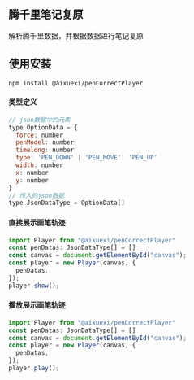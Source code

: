 <!--
 * @Author: songxiaolin songxiaolin@aixuexi.com
 * @Date: 2023-03-23 11:13:09
 * @LastEditors: songxiaolin songxiaolin@aixuexi.com
 * @LastEditTime: 2023-03-30 18:10:20
 * @FilePath: /penCorrectPlayer/README.md
 * @Description: 
 * Copyright (c) 2023 by ${git_name} email: ${git_email}, All Rights Reserved.
-->
## 腾千里笔记复原
解析腾千里数据，并根据数据进行笔记复原

## 使用安装
```
npm install @aixuexi/penCorrectPlayer
```

#### 类型定义
```javascript
// json数据中的元素
type OptionData = {
  force: number
  penModel: number
  timelong: number
  type: 'PEN_DOWN' | 'PEN_MOVE'| 'PEN_UP'
  width: number
  x: number
  y: number
}
// 传入的json数据
type JsonDataType = OptionData[]

```
#### 直接展示画笔轨迹
```javascript
import Player from "@aixuexi/penCorrectPlayer"
const penDatas: JsonDataType[] = []
const canvas = document.getElementById("canvas");
const player = new Player(canvas, {
  penDatas,
});
player.show();
```

#### 播放展示画笔轨迹
```javascript
import Player from "@aixuexi/penCorrectPlayer"
const penDatas: JsonDataType[] = []
const canvas = document.getElementById("canvas");
const player = new Player(canvas, {
  penDatas,
});
player.play();
```